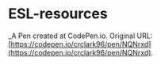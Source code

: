 # ESL-resources
 _A Pen created at CodePen.io. Original URL: [https://codepen.io/crclark96/pen/NQNrxd](https://codepen.io/crclark96/pen/NQNrxd).

 